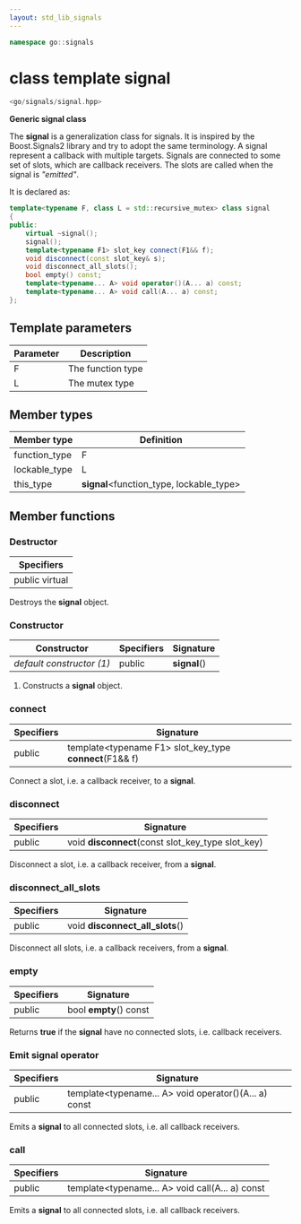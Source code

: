 ```yaml
---
layout: std_lib_signals
---
```


```c++
namespace go::signals
```

# class template signal

```c++
<go/signals/signal.hpp>
```

**Generic signal class**

The **signal** is a generalization class for signals. It is inspired by the 
Boost.Signals2 library and try to adopt the same terminology. A signal 
represent a callback with multiple targets. Signals are connected to some set 
of slots, which are callback receivers. The slots are called when the signal 
is *"emitted"*.

It is declared as:

```c++
template<typename F, class L = std::recursive_mutex> class signal
{
public:
    virtual ~signal();
    signal();
    template<typename F1> slot_key connect(F1&& f);
    void disconnect(const slot_key& s);
    void disconnect_all_slots();
    bool empty() const;
    template<typename... A> void operator()(A... a) const;
    template<typename... A> void call(A... a) const;
};
```

## Template parameters

Parameter | Description
-|-
F | The function type
L | The mutex type

## Member types

Member type | Definition
-|-
function_type | F
lockable_type | L
this_type | **signal**<function_type, lockable_type>

## Member functions

### Destructor

Specifiers |
-|
public virtual |

Destroys the **signal** object.

### Constructor

Constructor | Specifiers | Signature
-|-|-
*default constructor (1)* | public | **signal**()

1. Constructs a **signal** object.

### connect

Specifiers | Signature
-|-
public | template\<typename F1> slot_key_type **connect**(F1&& f)

Connect a slot, i.e. a callback receiver, to a **signal**.

### disconnect

Specifiers | Signature
-|-
public | void **disconnect**(const slot_key_type slot_key)

Disconnect a slot, i.e. a callback receiver, from a **signal**.

### disconnect_all_slots

Specifiers | Signature
-|-
public | void **disconnect_all_slots**()

Disconnect all slots, i.e. a callback receivers, from a **signal**.

### empty

Specifiers | Signature
-|-
public | bool **empty**() const

Returns **true** if the **signal** have no connected slots, i.e. callback 
receivers.

### Emit signal operator

Specifiers | Signature
-|-
public | template\<typename... A> void operator()(A... a) const

Emits a **signal** to all connected slots, i.e. all callback receivers.

### call

Specifiers | Signature
-|-
public | template\<typename... A> void call(A... a) const

Emits a **signal** to all connected slots, i.e. all callback receivers.

